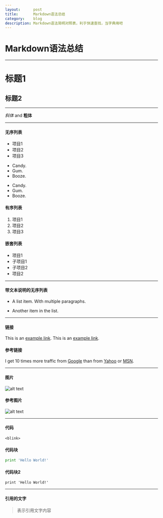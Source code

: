 ```yaml
---
layout:      post
title:       Markdown语法总结
category:    blog
description: Markdown语法简明对照表，利于快速查找，当字典用吧
---
```


# Markdown语法总结
-----------------------
# 标题1
## 标题2
-----------------------
*斜体* and **粗体**

-----------------------
#### 无序列表
* 项目1
* 项目2
* 项目3

+ Candy.
+ Gum.
+ Booze.

- Candy.
- Gum.
- Booze.

#### 有序列表
1. 项目1
2. 项目2
3. 项目3

#### 嵌套列表
- 项目1
 - 子项目1
 - 子项目2
- 项目2

-----------------------
#### 带文本说明的无序列表
* A list item.
With multiple paragraphs.

* Another item in the list.

-----------------------
#### 链接
This is an [example link](http://example.com/).
This is an [example link](http://example.com/ "带标题的链接").

#### 参考链接
I get 10 times more traffic from [Google][1] than from [Yahoo][2] or [MSN][3].

[1]: http://google.com/ "Google"
[2]: http://search.yahoo.com/ "Yahoo Search"
[3]: http://search.msn.com/ "MSN Search"

-----------------------
#### 图片
![alt text](http://tp4.sinaimg.cn/1821029715/50/1289317070/1 "Title")
#### 参考图片
![alt text][id]

[id]: http://tp4.sinaimg.cn/1821029715/50/1289317070/1 "Title"

-----------------------
#### 代码
`<blink>`
#### 代码块
``` Python
print 'Hello World!'
```
#### 代码块2
    print 'Hello World!'

-----------------------
#### 引用的文字
>表示引用文字内容



















